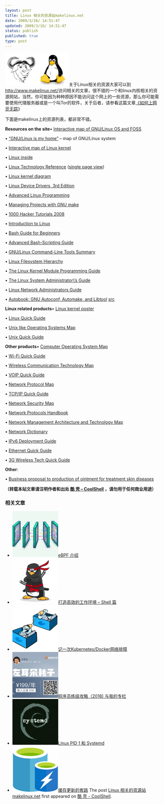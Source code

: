 ```yaml
---
layout: post
title: Linux 相关的资源站makelinux.net
date: 2009/3/16/ 14:51:47
updated: 2009/3/16/ 14:51:47
status: publish
published: true
type: post
---
```


[![makelinux](../wp-content/uploads/2009/03/makelinux.jpg "makelinux")](https://coolshell.cn/wp-content/uploads/2009/03/makelinux.jpg)关于Linux相关的资源大家可以到<http://www.makelinux.net/>访问相关的文章，很不错的一个和linux内核相关的资源网站，当然，你可能因为种种原因不能访问这个网上的一些资源，那么你可能需要使用代理服务器或是一个叫Tor的软件，关于后者，请参看这篇文章[《如何上网觅无踪](https://coolshell.cn/articles/25.html)》


下面是makelinux上的资源列表，都非常不错。



**Resources on the site**• [Interactive map of GNU/Linux OS and FOSS](http://www.makelinux.net/system)  

• [“GNU/Linux is my home”](http://www.makelinux.net/home) – map of GNU/Linux system  

• [Interactive map of Linux kernel](http://www.makelinux.net/kernel_map)  

• [Linux inside](http://www.makelinux.net/inside)  

• [Linux Technology Reference](http://www.makelinux.net/reference) ([single page view](http://www.makelinux.net/reference.d/linksframe.shtml?w=full))  

• [Linux kernel diagram](http://www.makelinux.net/kernel/diagram)  

• [Linux Device Drivers, 3rd Edition](http://www.makelinux.net/ldd3/)  

• [Advanced Linux Programming](http://www.makelinux.net/alp)  

• [Managing Projects with GNU make](http://www.makelinux.net/make3)  

• [1000 Hacker Tutorials 2008](http://www.makelinux.net/books/1000%20Hacker%20Tutorials%202008)  

• [Introduction to Linux](http://www.makelinux.net/books/intro-linux)  

• [Bash Guide for Beginners](http://www.makelinux.net/books/Bash-Beginners-Guide)  

• [Advanced Bash-Scripting Guide](http://www.makelinux.net/books/abs-guide)  

• [GNU/Linux Command-Line Tools Summary](http://www.makelinux.net/books/GNU-Linux-Tools-Summary)  

• [Linux Filesystem Hierarchy](http://www.makelinux.net/books/Linux-Filesystem-Hierarchy)  

• [The Linux Kernel Module Programming Guide](http://www.makelinux.net/books/lkmpg)  

• [The Linux System Administrator\’s Guide](http://www.makelinux.net/books/sag)  

• [Linux Network Administrators Guide](http://www.makelinux.net/books/nag2)  

• [Autobook: GNU Autoconf, Automake, and Libtool](http://www.makelinux.net/books/autobook-1.5/autobook.html) [src](http://sources.redhat.com/autobook/download.html)  

**Linux related products**• [Linux kernel poster](http://www.makelinux.net/kernel_map_poster)  

• [Linux Quick Guide](http://www.javvin.com/product_info.php?ref=41&products_id=136&affiliate_banner_id=50)  

• [Unix like Operating Systems Map](http://www.javvin.com/product_info.php?ref=41&products_id=142&affiliate_banner_id=48)  

• [Unix Quick Guide](http://www.javvin.com/product_info.php?ref=41&products_id=134&affiliate_banner_id=49)  

**Other products**• [Computer Operating System Map](http://www.javvin.com/product_info.php?ref=41&products_id=124&affiliate_banner_id=43)  

• [Wi-Fi Quick Guide](http://www.javvin.com/product_info.php?ref=41&products_id=118&affiliate_banner_id=42)  

• [Wireless Communication Technology Map](http://www.javvin.com/product_info.php?ref=41&products_id=68&affiliate_banner_id=15)  

• [VOIP Quick Guide](http://www.javvin.com/product_info.php?ref=41&products_id=120&affiliate_banner_id=41)  

• [Network Protocol Map](http://www.javvin.com/product_info.php?ref=41&products_id=69&affiliate_banner_id=14)  

• [TCP/IP Quick Guide](http://www.javvin.com/product_info.php?ref=41&products_id=65&affiliate_banner_id=13)  

• [Network Security Map](http://www.javvin.com/product_info.php?ref=41&products_id=70&affiliate_banner_id=12)  

• [Network Protocols Handbook](http://www.javvin.com/product_info.php?ref=41&products_id=63&affiliate_banner_id=11)  

• [Network Management Architecture and Technology Map](http://www.javvin.com/product_info.php?ref=41&products_id=113&affiliate_banner_id=9)  

• [Network Dictionary](http://www.javvin.com/product_info.php?ref=41&products_id=79&affiliate_banner_id=7)  

• [IPv6 Deployment Guide](http://www.javvin.com/product_info.php?ref=41&products_id=133&affiliate_banner_id=56)  

• [Ethernet Quick Guide](http://www.javvin.com/product_info.php?ref=41&products_id=67&affiliate_banner_id=5)  

• [3G Wireless Tech Quick Guide](http://www.javvin.com/product_info.php?ref=41&products_id=77&affiliate_banner_id=44)  

**Other**:  

• [Business proposal to production of ointment for treatment skin diseases](http://www.makelinux.net/biotech)  





**（转载本站文章请注明作者和出处 [酷 壳 – CoolShell](https://coolshell.cn/) ，请勿用于任何商业用途）**



### 相关文章

* [![eBPF 介绍](../wp-content/uploads/2022/12/eBPF-150x150.jpeg)](https://coolshell.cn/articles/22320.html)[eBPF 介绍](https://coolshell.cn/articles/22320.html)
* [![打造高效的工作环境 – Shell 篇](../wp-content/uploads/2019/03/linux.ninja_-150x150.png)](https://coolshell.cn/articles/19219.html)[打造高效的工作环境 – Shell 篇](https://coolshell.cn/articles/19219.html)
* [![记一次Kubernetes/Docker网络排障](../wp-content/uploads/2018/12/docker-networking-1-150x150.png)](https://coolshell.cn/articles/18654.html)[记一次Kubernetes/Docker网络排障](https://coolshell.cn/articles/18654.html)
* [![程序员练级攻略（2018)  与我的专栏](../wp-content/uploads/2018/05/300x262-150x150.jpg)](https://coolshell.cn/articles/18360.html)[程序员练级攻略（2018) 与我的专栏](https://coolshell.cn/articles/18360.html)
* [![Linux PID 1 和 Systemd](../wp-content/uploads/2017/07/systemd-1-150x150.jpeg)](https://coolshell.cn/articles/17998.html)[Linux PID 1 和 Systemd](https://coolshell.cn/articles/17998.html)
* [![缓存更新的套路](../wp-content/uploads/2016/07/cache-150x150.png)](https://coolshell.cn/articles/17416.html)[缓存更新的套路](https://coolshell.cn/articles/17416.html)
The post [Linux 相关的资源站makelinux.net](https://coolshell.cn/articles/194.html) first appeared on [酷 壳 - CoolShell](https://coolshell.cn).